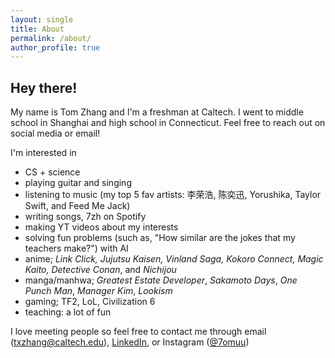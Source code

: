 ```yaml
---
layout: single
title: About
permalink: /about/
author_profile: true
---
```


## Hey there!

My name is Tom Zhang and I'm a freshman at Caltech. I went to middle school in Shanghai and high school in Connecticut. Feel free to reach out on social media or email!

I'm interested in 
- CS + science
- playing guitar and singing
- listening to music (my top 5 fav artists: 李荣浩, 陈奕迅, Yorushika, Taylor Swift, and Feed Me Jack)
- writing songs, 7zh on Spotify
- making YT videos about my interests
- solving fun problems (such as, "How similar are the jokes that my teachers make?") with AI
- anime; *Link Click, Jujutsu Kaisen, Vinland Saga, Kokoro Connect, Magic Kaito, Detective Conan*, and *Nichijou*
- manga/manhwa; *Greatest Estate Developer*, *Sakamoto Days*, *One Punch Man*, *Manager Kim*, *Lookism*
- gaming; TF2, LoL, Civilization 6
- teaching: a lot of fun

I love meeting people so feel free to contact me through email ([txzhang@caltech.edu](mailto:txzhang@caltech.edu)), [LinkedIn](https://www.linkedin.com/in/tom-zhang-99524a220/), or Instagram ([@7omuu](https://www.instagram.com/7omuu/))
